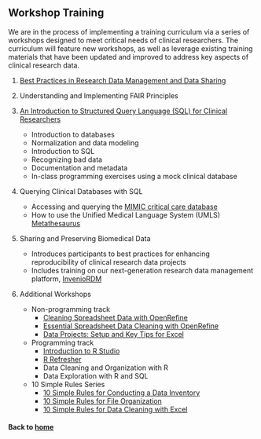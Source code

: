 ## Workshop Training

We are in the process of implementing a training curriculum via a series of workshops designed to meet critical needs of clinical researchers. The curriculum will feature new workshops, as well as leverage existing training materials that have been updated and improved to address key aspects of clinical research data.

1. [Best Practices in Research Data Management and Data Sharing](https://galter.northwestern.edu/course_info/236)

2. Understanding and Implementing FAIR Principles

3. [An Introduction to Structured Query Language (SQL) for Clinical Researchers](https://galter.northwestern.edu/course_info/257)
    * Introduction to databases
    * Normalization and data modeling
    * Introduction to SQL
    * Recognizing bad data
    * Documentation and metadata
    * In-class programming exercises using a mock clinical database

4. Querying Clinical Databases with SQL
    *  Accessing and querying the [MIMIC critical care database](https://mimic.physionet.org/)
    *  How to use the Unified Medical Language System (UMLS) [Metathesaurus](https://www.nlm.nih.gov/research/umls/knowledge_sources/metathesaurus/index.html)

5. Sharing and Preserving Biomedical Data
    *  Introduces participants to best practices for enhancing reproducibility of clinical research data projects
    *  Includes training on our next-generation research data management platform, [InvenioRDM](https://invenio-software.org/products/rdm/)

6. Additional Workshops
    * Non-programming track
        * [Cleaning Spreadsheet Data with OpenRefine](https://galter.northwestern.edu/course_info/242)
        * [Essential Spreadsheet Data Cleaning with OpenRefine](https://galter.northwestern.edu/course_info/255)
        * [Data Projects: Setup and Key Tips for Excel](https://galter.northwestern.edu/course_info/256)
    * Programming track
        * [Introduction to R Studio](https://github.com/galterdatalab/intro-to-rstudio)
        * [R Refresher](https://github.com/galterdatalab/r-refresher)
        * Data Cleaning and Organization with R
        * Data Exploration with R and SQL
    * 10 Simple Rules Series
        * [10 Simple Rules for Conducting a Data Inventory](https://galter.northwestern.edu/course_info/245)
        * [10 Simple Rules for File Organization](https://galter.northwestern.edu/course_info/246)
        * [10 Simple Rules for Data Cleaning with Excel](https://galter.northwestern.edu/course_info/247)

#### Back to [home](https://galterdatalab.github.io/crdm-training/)
